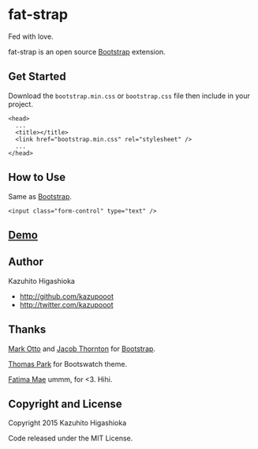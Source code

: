 fat-strap
==========
Fed with love.

fat-strap is an open source [Bootstrap](http://getbootstrap.com/) extension.

Get Started
-----
Download the `bootstrap.min.css` or `bootstrap.css` file then include in your project.

```
<head>
  ...
  <title></title>
  <link href="bootstrap.min.css" rel="stylesheet" />
  ...
</head>
```

How to Use
----------
Same as [Bootstrap](http://getbootstrap.com/css/).
```
<input class="form-control" type="text" />
```

[Demo](http://kazupooot.github.io/fat-strap/)
---


Author
------
Kazuhito Higashioka

+ http://github.com/kazupooot
+ http://twitter.com/kazupooot

Thanks
------
[Mark Otto](https://github.com/mdo) and [Jacob Thornton](https://github.com/fat) for [Bootstrap](https://github.com/twbs/bootstrap).

[Thomas Park](http://www.thomaspark.co/) for Bootswatch theme.

[Fatima Mae](https://twitter.com/patiimamae) ummm, for <3. Hihi.



Copyright and License
----
Copyright 2015 Kazuhito Higashioka

Code released under the MIT License.
